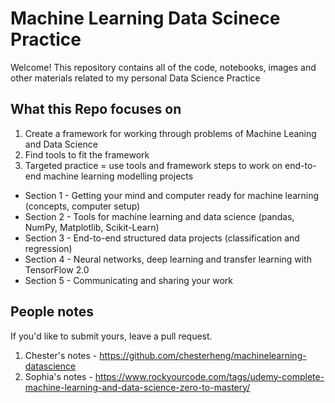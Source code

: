 # Machine Learning Data Scinece Practice

Welcome! This repository contains all of the code, notebooks, images and other materials related to my personal Data Science Practice 

## What this Repo focuses on

1. Create a framework for working through problems of Machine Leaning and Data Science
2. Find tools to fit the framework
3. Targeted practice = use tools and framework steps to work on end-to-end machine learning modelling projects 


* Section 1 - Getting your mind and computer ready for machine learning (concepts, computer setup)
* Section 2 - Tools for machine learning and data science (pandas, NumPy, Matplotlib, Scikit-Learn)
* Section 3 - End-to-end structured data projects (classification and regression)
* Section 4 - Neural networks, deep learning and transfer learning with TensorFlow 2.0
* Section 5 - Communicating and sharing your work

## People notes

If you'd like to submit yours, leave a pull request.

1. Chester's notes - https://github.com/chesterheng/machinelearning-datascience
2. Sophia's notes - https://www.rockyourcode.com/tags/udemy-complete-machine-learning-and-data-science-zero-to-mastery/
